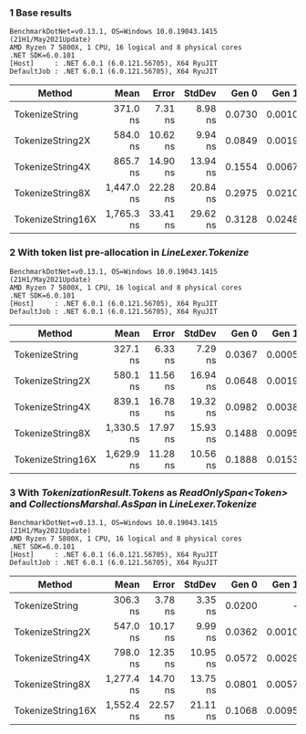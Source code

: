 ﻿### 1 Base results
```text
BenchmarkDotNet=v0.13.1, OS=Windows 10.0.19043.1415 (21H1/May2021Update)
AMD Ryzen 7 5800X, 1 CPU, 16 logical and 8 physical cores
.NET SDK=6.0.101
[Host]     : .NET 6.0.1 (6.0.121.56705), X64 RyuJIT
DefaultJob : .NET 6.0.1 (6.0.121.56705), X64 RyuJIT
```
|            Method |       Mean |    Error |   StdDev |  Gen 0 |  Gen 1 | Allocated |
|------------------ |-----------:|---------:|---------:|-------:|-------:|----------:|
|    TokenizeString |   371.0 ns |  7.31 ns |  8.98 ns | 0.0730 | 0.0010 |      1 KB |
|  TokenizeString2X |   584.0 ns | 10.62 ns |  9.94 ns | 0.0849 | 0.0019 |      1 KB |
|  TokenizeString4X |   865.7 ns | 14.90 ns | 13.94 ns | 0.1554 | 0.0067 |      3 KB |
|  TokenizeString8X | 1,447.0 ns | 22.28 ns | 20.84 ns | 0.2975 | 0.0210 |      5 KB |
| TokenizeString16X | 1,765.3 ns | 33.41 ns | 29.62 ns | 0.3128 | 0.0248 |      5 KB |

### 2 With token list pre-allocation in *LineLexer.Tokenize*
```text
BenchmarkDotNet=v0.13.1, OS=Windows 10.0.19043.1415 (21H1/May2021Update)
AMD Ryzen 7 5800X, 1 CPU, 16 logical and 8 physical cores
.NET SDK=6.0.101
[Host]     : .NET 6.0.1 (6.0.121.56705), X64 RyuJIT
DefaultJob : .NET 6.0.1 (6.0.121.56705), X64 RyuJIT
```
|            Method |       Mean |    Error |   StdDev |  Gen 0 |  Gen 1 | Allocated |
|------------------ |-----------:|---------:|---------:|-------:|-------:|----------:|
|    TokenizeString |   327.1 ns |  6.33 ns |  7.29 ns | 0.0367 | 0.0005 |     616 B |
|  TokenizeString2X |   580.1 ns | 11.56 ns | 16.94 ns | 0.0648 | 0.0019 |   1,088 B |
|  TokenizeString4X |   839.1 ns | 16.78 ns | 19.32 ns | 0.0982 | 0.0038 |   1,656 B |
|  TokenizeString8X | 1,330.5 ns | 17.97 ns | 15.93 ns | 0.1488 | 0.0095 |   2,496 B |
| TokenizeString16X | 1,629.9 ns | 11.28 ns | 10.56 ns | 0.1888 | 0.0153 |   3,176 B |

### 3 With *TokenizationResult.Tokens* as *ReadOnlySpan&lt;Token&gt;* and *CollectionsMarshal.AsSpan* in *LineLexer.Tokenize*
```text
BenchmarkDotNet=v0.13.1, OS=Windows 10.0.19043.1415 (21H1/May2021Update)
AMD Ryzen 7 5800X, 1 CPU, 16 logical and 8 physical cores
.NET SDK=6.0.101
[Host]     : .NET 6.0.1 (6.0.121.56705), X64 RyuJIT
DefaultJob : .NET 6.0.1 (6.0.121.56705), X64 RyuJIT
```
|            Method |       Mean |    Error |   StdDev |  Gen 0 |  Gen 1 | Allocated |
|------------------ |-----------:|---------:|---------:|-------:|-------:|----------:|
|    TokenizeString |   306.3 ns |  3.78 ns |  3.35 ns | 0.0200 |      - |     336 B |
|  TokenizeString2X |   547.0 ns | 10.17 ns |  9.99 ns | 0.0362 | 0.0010 |     608 B |
|  TokenizeString4X |   798.0 ns | 12.35 ns | 10.95 ns | 0.0572 | 0.0029 |     968 B |
|  TokenizeString8X | 1,277.4 ns | 14.70 ns | 13.75 ns | 0.0801 | 0.0057 |   1,368 B |
| TokenizeString16X | 1,552.4 ns | 22.57 ns | 21.11 ns | 0.1068 | 0.0095 |   1,808 B |
